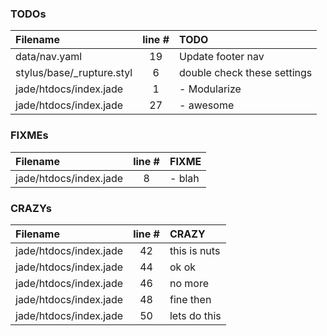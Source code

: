 ### TODOs
| Filename | line # | TODO
|:------|:------:|:------
| data/nav.yaml | 19 | Update footer nav
| stylus/base/_rupture.styl | 6 | double check these settings
| jade/htdocs/index.jade | 1 | - Modularize
| jade/htdocs/index.jade | 27 | - awesome

### FIXMEs
| Filename | line # | FIXME
|:------|:------:|:------
| jade/htdocs/index.jade | 8 | - blah

### CRAZYs
| Filename | line # | CRAZY
|:------|:------:|:------
| jade/htdocs/index.jade | 42 | this is nuts
| jade/htdocs/index.jade | 44 | ok ok
| jade/htdocs/index.jade | 46 | no more
| jade/htdocs/index.jade | 48 | fine then
| jade/htdocs/index.jade | 50 | lets do this